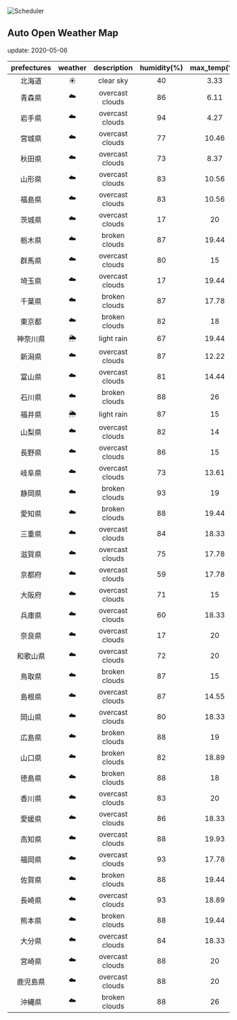 ![Scheduler](https://github.com/miya/auto_open_weather_map/workflows/Scheduler/badge.svg)
## Auto Open Weather Map
update: 2020-05-06

|prefectures|weather|description|humidity(%)|max_temp(℃)|min_temp(℃)|
|:-----------:|:------------:|:------------:|:-----------:|:------------:|:-----------:|
|北海道|☀️|clear sky|40|3.33|2.78|
|青森県|☁️|overcast clouds|86|6.11|6.11|
|岩手県|☁️|overcast clouds|94|4.27|4.27|
|宮城県|☁️|overcast clouds|77|10.46|10.46|
|秋田県|☁️|overcast clouds|73|8.37|8.37|
|山形県|☁️|overcast clouds|83|10.56|10.56|
|福島県|☁️|overcast clouds|83|10.56|10.56|
|茨城県|☁️|overcast clouds|17|20|16.67|
|栃木県|☁️|broken clouds|87|19.44|15|
|群馬県|☁️|overcast clouds|80|15|13.89|
|埼玉県|☁️|overcast clouds|17|19.44|15.56|
|千葉県|☁️|broken clouds|87|17.78|15.56|
|東京都|☁️|broken clouds|82|18|16.67|
|神奈川県|🌦|light rain|67|19.44|17.22|
|新潟県|☁️|overcast clouds|87|12.22|10|
|富山県|☁️|overcast clouds|81|14.44|13.33|
|石川県|☁️|broken clouds|88|26|26|
|福井県|🌦|light rain|87|15|15|
|山梨県|☁️|overcast clouds|82|14|12.78|
|長野県|☁️|overcast clouds|86|15|13.33|
|岐阜県|☁️|overcast clouds|73|13.61|13.61|
|静岡県|☁️|broken clouds|93|19|19|
|愛知県|☁️|broken clouds|88|19.44|19|
|三重県|☁️|overcast clouds|84|18.33|18.33|
|滋賀県|☁️|overcast clouds|75|17.78|15.56|
|京都府|☁️|overcast clouds|59|17.78|16.11|
|大阪府|☁️|overcast clouds|71|15|15|
|兵庫県|☁️|overcast clouds|60|18.33|16.67|
|奈良県|☁️|overcast clouds|17|20|16.67|
|和歌山県|☁️|overcast clouds|72|20|16.67|
|鳥取県|☁️|broken clouds|87|15|15|
|島根県|☁️|overcast clouds|87|14.55|14.55|
|岡山県|☁️|overcast clouds|80|18.33|17.22|
|広島県|☁️|broken clouds|88|19|19|
|山口県|☁️|broken clouds|82|18.89|18|
|徳島県|☁️|broken clouds|88|18|18|
|香川県|☁️|overcast clouds|83|20|20|
|愛媛県|☁️|overcast clouds|86|18.33|18.33|
|高知県|☁️|overcast clouds|88|19.93|19.93|
|福岡県|☁️|overcast clouds|93|17.78|17|
|佐賀県|☁️|broken clouds|88|19.44|17.78|
|長崎県|☁️|overcast clouds|93|18.89|18.89|
|熊本県|☁️|broken clouds|88|19.44|18|
|大分県|☁️|overcast clouds|84|18.33|18.33|
|宮崎県|☁️|overcast clouds|88|20|20|
|鹿児島県|☁️|overcast clouds|88|20|20|
|沖縄県|☁️|broken clouds|88|26|26|
